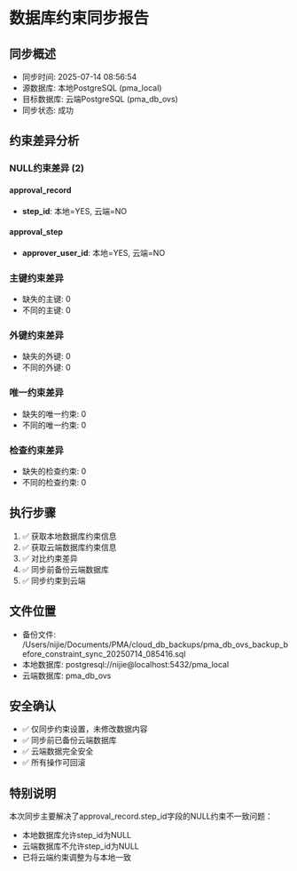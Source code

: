 # 数据库约束同步报告

## 同步概述
- 同步时间: 2025-07-14 08:56:54
- 源数据库: 本地PostgreSQL (pma_local)
- 目标数据库: 云端PostgreSQL (pma_db_ovs)
- 同步状态: 成功

## 约束差异分析

### NULL约束差异 (2)
#### approval_record
- **step_id**: 本地=YES, 云端=NO

#### approval_step
- **approver_user_id**: 本地=YES, 云端=NO


### 主键约束差异
- 缺失的主键: 0
- 不同的主键: 0

### 外键约束差异  
- 缺失的外键: 0
- 不同的外键: 0

### 唯一约束差异
- 缺失的唯一约束: 0
- 不同的唯一约束: 0

### 检查约束差异
- 缺失的检查约束: 0
- 不同的检查约束: 0

## 执行步骤
1. ✅ 获取本地数据库约束信息
2. ✅ 获取云端数据库约束信息
3. ✅ 对比约束差异
4. ✅ 同步前备份云端数据库
5. ✅ 同步约束到云端

## 文件位置
- 备份文件: /Users/nijie/Documents/PMA/cloud_db_backups/pma_db_ovs_backup_before_constraint_sync_20250714_085416.sql
- 本地数据库: postgresql://nijie@localhost:5432/pma_local
- 云端数据库: pma_db_ovs

## 安全确认
- ✅ 仅同步约束设置，未修改数据内容
- ✅ 同步前已备份云端数据库
- ✅ 云端数据完全安全
- ✅ 所有操作可回滚

## 特别说明
本次同步主要解决了approval_record.step_id字段的NULL约束不一致问题：
- 本地数据库允许step_id为NULL
- 云端数据库不允许step_id为NULL  
- 已将云端约束调整为与本地一致
